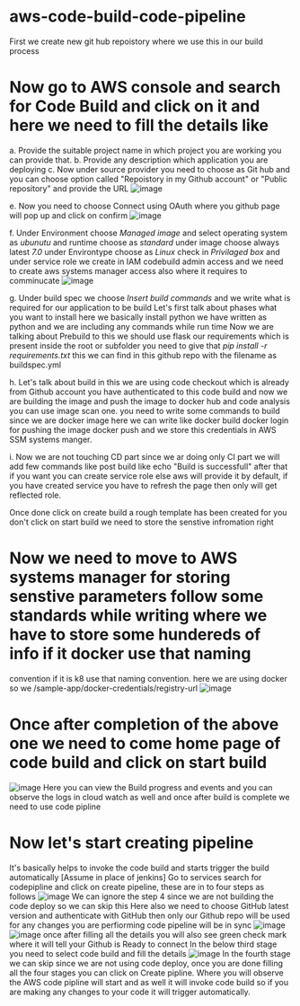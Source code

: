 # aws-code-build-code-pipeline
First we create new git hub repoistory where we use this in our build process
# Now go to AWS console and search for Code Build and click on it and here we need to fill the details like
  a. Provide the suitable project name in which project you are working you can provide that.
  b. Provide any description which application you are deploying
  c. Now under source provider you need to choose as Git hub and you can choose option called "Repoistory in my Github account" or "Public   
  repository" and provide the URL
  ![image](https://github.com/avskr06/aws-code-build-code-pipeline/assets/144780588/223296e6-3bea-490e-bb8d-41373230bf24)

  e. Now you need to choose Connect using OAuth where you github page will pop up and click on confirm
  ![image](https://github.com/avskr06/aws-code-build-code-pipeline/assets/144780588/72705268-1b02-40e5-abb8-aa1ae778a4b9)

  f. Under Environment choose *Managed image* and select operating system as *ubunutu* and runtime choose as *standard* under image choose always latest *7.0*   under Environtype choose as *Linux* check in 
  *Privilaged box* and under service role we create in IAM codebuild admin access  and we need to create aws systems manager access also where it requires to comminucate
  ![image](https://github.com/avskr06/aws-code-build-code-pipeline/assets/144780588/0fb7bc5b-5f48-49c4-bdd4-6aad2f3c6d9e)

  
  g. Under build spec we choose *Insert build commands* and we write what is required for our application to be build
   Let's first talk about phases what you want to install here we basically install python we have written as python and we are including any commands while run time
   Now we are talking about Prebuild to this we should use flask our requirements which is present inside the root or subfolder you need to give that *pip install -r requirements.txt*
   this we can find in this github repo with the filename as buildspec.yml

  h. Let's talk about build in this we are using code checkout which is already from Github account you have authenticated to this code build and now we are building the image and push the image
  to docker hub and code analysis you can use image scan one. you need to write some commands to build since we are docker image here we can write like docker build docker login for pushing the image
  docker push and we store this credentials in AWS SSM systems manger.

  i. Now we are not touching CD part since we ar doing only CI part we will add few commands like post build like echo "Build is successfull" after that if you want you can create service role
  else aws will provide it by default, if you have created service you have to refresh the page then only will get reflected role.

  Once done click on create build a rough template has been created for you don't click on start build we need to store the senstive infromation right

# Now we need to move to AWS systems manager for storing senstive parameters follow some standards while writing where we  have to store some hundereds of info if it docker use that naming
convention if it is k8 use that naming convention. here we are using docker so we /sample-app/docker-credentials/registry-url
![image](https://github.com/avskr06/aws-code-build-code-pipeline/assets/144780588/2d8aa59c-7ef8-4733-8dd1-a0a27e6d147c)

# Once after completion of the above one we need to come home page of code build and click on start build 
![image](https://github.com/avskr06/aws-code-build-code-pipeline/assets/144780588/41f05f9e-40e1-48db-85ab-99237e1e8452)
Here you can view the Build progress and events and you can observe the logs in cloud watch as well and once after build is complete we need to use code pipline

# Now let's start creating pipeline 
It's basically helps to invoke the code build and starts trigger the build automatically [Assume in place of jenkins]
Go to services search for codepipline and click on create pipeline, these are in to four steps as follows
![image](https://github.com/avskr06/aws-code-build-code-pipeline/assets/144780588/a9f0019b-0c39-4c5b-a880-d3d2098e7fa5)
We can ignore the step 4 since we are not building the code deploy so we can skip this
Here also we need to choose GitHub latest version and authenticate with GitHub then only our Github repo will be used for any changes you are perfiorming code pipeline will be in sync
![image](https://github.com/avskr06/aws-code-build-code-pipeline/assets/144780588/d77f02c2-2415-4439-b502-55f2d0147358)
![image](https://github.com/avskr06/aws-code-build-code-pipeline/assets/144780588/f1dd0180-f7aa-483d-b975-4096ce5b881c) once after filling all the details you will also see
green check mark where it will tell your Github is Ready to connect
In the below third stage you need to select code build and fill the details
![image](https://github.com/avskr06/aws-code-build-code-pipeline/assets/144780588/234a50ab-b8d1-4103-9477-420997ece99c)
In the fourth stage we can skip since we are not using code deploy, once you are done filling all the four stages you can click on Create pipline. Where you will observe the
AWS code pipline will start and as well it will invoke code build so if you are making any changes to your code it will trigger automatically.









  
